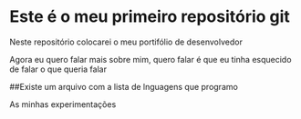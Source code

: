 # Este é o meu primeiro repositório git

Neste repositório colocarei o meu portifólio de desenvolvedor

Agora eu quero falar mais sobre mim, quero falar é que eu tinha esquecido de falar o que queria falar

##Existe um arquivo com a lista de lnguagens que programo

As minhas experimentações